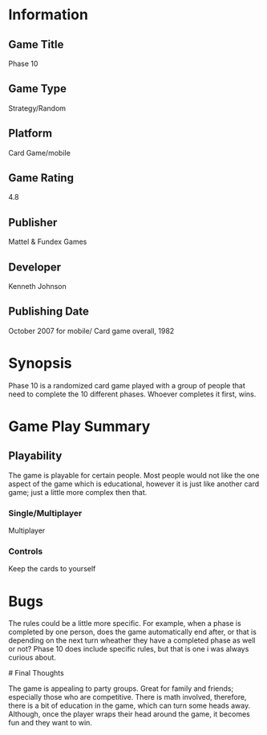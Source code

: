 # Information
## Game Title
Phase 10
## Game Type
Strategy/Random
## Platform
Card Game/mobile
## Game Rating
4.8  
## Publisher
Mattel & Fundex Games
## Developer
Kenneth Johnson
## Publishing Date
October 2007  for mobile/ Card game overall, 1982
# Synopsis
Phase 10 is a randomized card game played with a group of people that need to complete the 10 different phases. 
Whoever completes it first, wins.

# Game Play Summary
## Playability
The game is playable for certain people. Most people would not like the one aspect of the game 
which is educational, however it is just like another card game; just a little more complex then that. 
### Single/Multiplayer
 Multiplayer 
### Controls
 Keep the cards to yourself 
# Bugs
<p> The rules could be a little more specific. For example, when a phase is completed by one person, 
  does the game automatically end after, or that is depending on the next turn wheather they have a completed
  phase as well or not? Phase 10 does include specific rules, but that is one i was always curious about.</p>
# Final Thoughts
<p> The game is appealing to party groups. Great for family and friends; especially those who are competitive. There is math involved, therefore, there is a bit of education in the game, which can turn some heads away. Although, once the player wraps their head around the game, it becomes fun and they want to win.</p>
